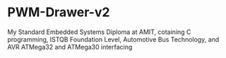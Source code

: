# PWM-Drawer-v2
My Standard Embedded Systems Diploma at AMIT, cotaining C programming, ISTQB Foundation Level, Automotive Bus Technology, and AVR ATMega32 and ATMega30 interfacing
